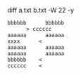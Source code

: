 diff a.txt b.txt -W 22 -y
```
bbbbbb		bbbbbb
	  >	cccccc
aaaaaa		aaaaaa
xxxx	  <
aaaaaa		aaaaaa
aaaaaa		aaaaaa
bbbbbb	  <
cccccc	  <
```
